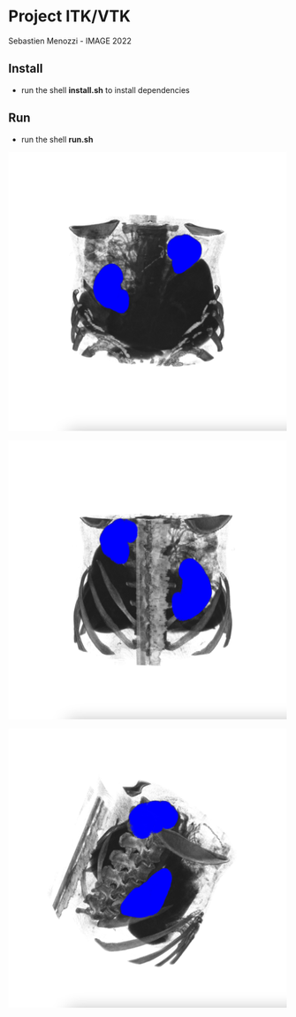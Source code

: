 # Project ITK/VTK

Sebastien Menozzi - IMAGE 2022

## Install

- run the shell **install.sh** to install dependencies

## Run

- run the shell **run.sh**

![](images/front.png)

![](images/back.png)

![](images/side.png)
